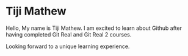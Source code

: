 Tiji Mathew
============
Hello, My name is Tiji Mathew. I am excited to learn about Github after having completed Git Real and Git Real 2 courses.

Looking forward to a unique learning experience.